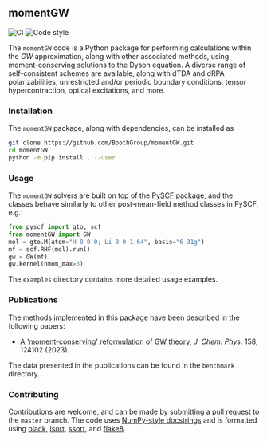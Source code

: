 ## momentGW

![CI](https://github.com/BoothGroup/momentGW/actions/workflows/ci.yaml/badge.svg)
![Code style](https://img.shields.io/badge/code%20style-black-000000.svg)

The `momentGW` code is a Python package for performing calculations within the *GW* approximation, along with other associated methods, using moment-conserving solutions to the Dyson equation.
A diverse range of self-consistent schemes are available, along with dTDA and dRPA polarizabilities, unrestricted and/or periodic boundary conditions, tensor hypercontraction, optical excitations, and more.

### Installation

The `momentGW` package, along with dependencies, can be installed as
```bash
git clone https://github.com/BoothGroup/momentGW.git
cd momentGW
python -m pip install . --user
```

### Usage

The `momentGW` solvers are built on top of the [PySCF](https://github.com/pyscf/pyscf) package, and the classes behave similarly to other post-mean-field method classes in PySCF, e.g.:
```python
from pyscf import gto, scf
from momentGW import GW
mol = gto.M(atom="H 0 0 0; Li 0 0 1.64", basis="6-31g")
mf = scf.RHF(mol).run()
gw = GW(mf)
gw.kernel(nmom_max=3)
```
The `examples` directory contains more detailed usage examples.

### Publications

The methods implemented in this package have been described in the following papers:
- [A 'moment-conserving' reformulation of GW theory](https://doi.org/10.1063/5.0143291), *J. Chem. Phys.* 158, 124102 (2023).

The data presented in the publications can be found in the `benchmark` directory.

### Contributing

Contributions are welcome, and can be made by submitting a pull request to the `master` branch.
The code uses [NumPy-style docstrings](https://numpydoc.readthedocs.io/en/latest/format.html) and is formatted using [black](https://black.readthedocs.io/en/stable/), [isort](https://pycqa.github.io/isort/), [ssort](https://github.com/bwhmather/ssort), and [flake8](https://flake8.pycqa.org/en/latest/).
